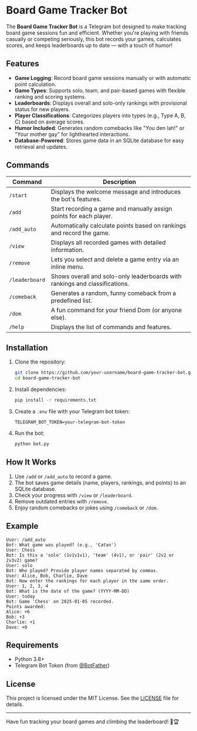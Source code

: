 # Board Game Tracker Bot

The **Board Game Tracker Bot** is a Telegram bot designed to make tracking board game sessions fun and efficient. Whether you're playing with friends casually or competing seriously, this bot records your games, calculates scores, and keeps leaderboards up to date — with a touch of humor!

## Features

- **Game Logging**: Record board game sessions manually or with automatic point calculation.
- **Game Types**: Supports solo, team, and pair-based games with flexible ranking and scoring systems.
- **Leaderboards**: Displays overall and solo-only rankings with provisional status for new players.
- **Player Classifications**: Categorizes players into types (e.g., Type A, B, C) based on average scores.
- **Humor Included**: Generates random comebacks like "You den lah!" or "Your mother gay" for lighthearted interactions.
- **Database-Powered**: Stores game data in an SQLite database for easy retrieval and updates.

## Commands

| Command       | Description                                                                              |
|---------------|------------------------------------------------------------------------------------------|
| `/start`      | Displays the welcome message and introduces the bot's features.                         |
| `/add`        | Start recording a game and manually assign points for each player.                      |
| `/add_auto`   | Automatically calculate points based on rankings and record the game.                   |
| `/view`       | Displays all recorded games with detailed information.                                  |
| `/remove`     | Lets you select and delete a game entry via an inline menu.                             |
| `/leaderboard`| Shows overall and solo-only leaderboards with rankings and classifications.             |
| `/comeback`   | Generates a random, funny comeback from a predefined list.                              |
| `/dom`        | A fun command for your friend Dom (or anyone else).                                     |
| `/help`       | Displays the list of commands and features.                                             |

## Installation

1. Clone the repository:
   ```bash
   git clone https://github.com/your-username/board-game-tracker-bot.git
   cd board-game-tracker-bot
   ```

2. Install dependencies:
   ```bash
   pip install -r requirements.txt
   ```

3. Create a `.env` file with your Telegram bot token:
   ```env
   TELEGRAM_BOT_TOKEN=your-telegram-bot-token
   ```

4. Run the bot:
   ```bash
   python bot.py
   ```

## How It Works

1. Use `/add` or `/add_auto` to record a game.
2. The bot saves game details (name, players, rankings, and points) to an SQLite database.
3. Check your progress with `/view` or `/leaderboard`.
4. Remove outdated entries with `/remove`.
5. Enjoy random comebacks or jokes using `/comeback` or `/dom`.

## Example

```plaintext
User: /add_auto
Bot: What game was played? (e.g., 'Catan')
User: Chess
Bot: Is this a 'solo' (1v1v1v1), 'team' (4v1), or 'pair' (2v2 or 2v3v2) game?
User: solo
Bot: Who played? Provide player names separated by commas.
User: Alice, Bob, Charlie, Dave
Bot: Now enter the rankings for each player in the same order.
User: 1, 2, 3, 4
Bot: What is the date of the game? (YYYY-MM-DD)
User: today
Bot: Game 'Chess' on 2025-01-05 recorded.
Points awarded:
Alice: +6
Bob: +3
Charlie: +1
Dave: +0
```

## Requirements

- Python 3.8+
- Telegram Bot Token (from [@BotFather](https://core.telegram.org/bots#botfather))

## License

This project is licensed under the MIT License. See the [LICENSE](LICENSE) file for details.

---

Have fun tracking your board games and climbing the leaderboard! 🎲🏆
